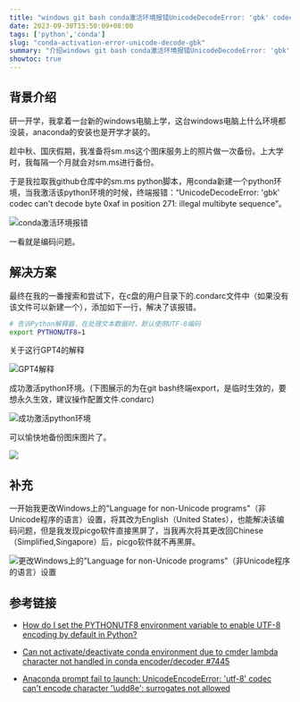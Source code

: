 ```yaml
---
title: "windows git bash conda激活环境报错UnicodeDecodeError: 'gbk' codec can't decode byte 0xaf in position 271: illegal multibyte sequence的解决方案"
date: 2023-09-30T15:50:09+08:00
tags: ['python','conda']
slug: "conda-activation-error-unicode-decode-gbk"
summary: "介绍windows git bash conda激活环境报错UnicodeDecodeError: 'gbk' codec can't decode byte 0xaf in position 271: illegal multibyte sequence的解决方案。"
showtoc: true
---
```


## 背景介绍

研一开学，我拿着一台新的windows电脑上学，这台windows电脑上什么环境都没装，anaconda的安装也是开学才装的。

趁中秋、国庆假期，我准备将sm.ms这个图床服务上的照片做一次备份。上大学时，我每隔一个月就会对sm.ms进行备份。

于是我拉取我github仓库中的sm.ms python脚本，用conda新建一个python环境，当我激活该python环境的时候，终端报错：“UnicodeDecodeError: 'gbk' codec can't decode byte 0xaf in position 271: illegal multibyte sequence”。

![conda激活环境报错](https://vip2.loli.net/2023/09/30/9FSwu4Kif5zJpk3.webp)

一看就是编码问题。

## 解决方案

最终在我的一番搜索和尝试下，在c盘的用户目录下的.condarc文件中（如果没有该文件可以新建一个），添加如下一行，解决了该报错。

```bash
# 告诉Python解释器，在处理文本数据时，默认使用UTF-8编码
export PYTHONUTF8=1
```

关于这行GPT4的解释

![GPT4解释](https://vip2.loli.net/2023/09/30/2t4InxYCfBNTdm7.webp)

成功激活python环境。(下图展示的为在git bash终端export，是临时生效的，要想永久生效，建议操作配置文件.condarc)

![成功激活python环境](https://vip2.loli.net/2023/09/30/UXJEGRHSg8xacQv.webp)

可以愉快地备份图床图片了。

![](https://vip2.loli.net/2023/09/30/tMDPoIFbZY2lQrg.webp)

## 补充

一开始我更改Windows上的"Language for non-Unicode programs"（非Unicode程序的语言）设置，将其改为English（United States），也能解决该编码问题，但是我发现picgo软件直接黑屏了，当我再次将其更改回Chinese（Simplified,Singapore）后，picgo软件就不再黑屏。

![更改Windows上的"Language for non-Unicode programs"（非Unicode程序的语言）设置](https://vip2.loli.net/2023/09/30/etKHScM4YgVQIC5.webp)

## 参考链接

- [How do I set the PYTHONUTF8 environment variable to enable UTF-8 encoding by default in Python?](https://stackoverflow.com/questions/50933194/how-do-i-set-the-pythonutf8-environment-variable-to-enable-utf-8-encoding-by-def)

- [Can not activate/deactivate conda environment due to cmder lambda character not handled in conda encoder/decoder #7445](https://github.com/conda/conda/issues/7445)

- [Anaconda prompt fail to launch: UnicodeEncodeError: 'utf-8' codec can't encode character '\udd8e': surrogates not allowed](https://stackoverflow.com/questions/69130762/anaconda-prompt-fail-to-launch-unicodeencodeerror-utf-8-codec-cant-encode-c)






